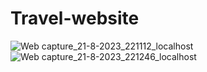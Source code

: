 # Travel-website
![Web capture_21-8-2023_221112_localhost](https://github.com/moury12/Travel-website/assets/107296533/771c5aa7-1da7-42c8-94e4-1a64ac334edb)
![Web capture_21-8-2023_221246_localhost](https://github.com/moury12/Travel-website/assets/107296533/a9f51876-43d3-4d3c-a4b5-5d04496ffce4)

